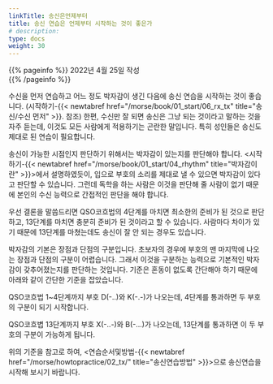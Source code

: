 ```yaml
---
linkTitle: 송신은언제부터
title: 송신 연습은 언제부터 시작하는 것이 좋은가
# description: 
type: docs
weight: 30
---
```

{{% pageinfo %}}
2022년 4월 25일 작성<br>
{{% /pageinfo %}}

수신을 먼저 연습하고 어느 정도 박자감이 생긴 다음에 송신 연습을 시작하는 것이 좋습니다. (시작하기-{{< newtabref href="/morse/book/01_start/06_rx_tx" title="송신/수신 먼저" >}}. 참조) 한편, 수신만 잘 되면 송신은 그냥 되는 것이라고 말하는 것을 자주 듣는데, 이것도 모든 사람에게 적용하기는 곤란한 말입니다. 특히 성인들은 송신도 제대로 된 연습이 필요합니다.

송신이 가능한 시점인지 판단하기 위해서는 박자감이 있는지를 판단해야 합니다. <시작하기-{{< newtabref href="/morse/book/01_start/04_rhythm" title="박자감이란" >}}>에서 설명하였듯이, 입으로 부호의 소리를 제대로 낼 수 있으면 박자감이 있다고 판단할 수 있습니다. 그런데 독학을 하는 사람은 이것을 판단해 줄 사람이 없기 때문에 본인의 수신 능력으로 간접적인 판단을 해야 합니다.

우선 결론을 말씀드리면 QSO코흐법의 4단계를 마치면 최소한의 준비가 된 것으로 판단하고, 13단계를 마치면 충분히 준비가 된 것이라고 할 수 있습니다. 사람마다 차이가 있기 때문에 13단계를 마쳤는데도 송신이 잘 안 되는 경우도 있습니다.

박자감의 기본은 장점과 단점의 구분입니다. 초보자의 경우에 부호의 맨 마지막에 나오는 장점과 단점의 구분이 어렵습니다. 그래서 이것을 구분하는 능력으로 기본적인 박자감이 갖추어졌는지를 판단하는 것입니다. 기준은 혼동이 없도록 간단해야 하기 때문에 아래와 같이 간단한 기준을 잡았습니다.

QSO코흐법 1~4단계까지 부호 D(-..)와 K(-.-)가 나오는데, 4단계를 통과하면 두 부호의 구분이 되기 시작합니다.

QSO코흐볍 13단계까지 부호 X(-..-)와 B(-...)가 나오는데, 13단계를 통과하면 이 두 부호의 구분이 가능하게 됩니다.

위의 기준을 참고로 하여, <연습순서및방법-{{< newtabref href="/morse/howtopractice/02_tx/" title="송신연습방법" >}}>으로 송신연습을 시작해 보시기 바랍니다.


